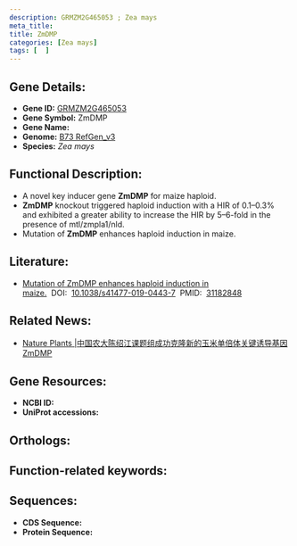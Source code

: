 ```yaml
---
description: GRMZM2G465053 ; Zea mays
meta_title:
title: ZmDMP
categories: [Zea mays]
tags: [  ]
---
```


## Gene Details:
- **Gene ID:**	[GRMZM2G465053]()
- **Gene Symbol:** ZmDMP
- **Gene Name:** 
- **Genome:** [B73 RefGen_v3]()
- **Species:** *Zea mays*

## Functional Description:
   - A novel key inducer gene **ZmDMP** for maize haploid.
   - **ZmDMP** knockout triggered haploid induction with a HIR of 0.1–0.3% and exhibited a greater ability to increase the HIR by 5–6-fold in the presence of mtl/zmpla1/nld.
   - Mutation of **ZmDMP** enhances haploid induction in maize.

## Literature:
   - [Mutation of ZmDMP enhances haploid induction in maize.]( https://www.nature.com/articles/s41477-019-0443-7)&nbsp;&nbsp;DOI:&nbsp;&nbsp;[10.1038/s41477-019-0443-7](https://www.nature.com/articles/s41477-019-0443-7)&nbsp;&nbsp;PMID:&nbsp;&nbsp;[31182848](https://pubmed.ncbi.nlm.nih.gov/31182848/)

## Related News:
   - [Nature Plants |中国农大陈绍江课题组成功克隆新的玉米单倍体关键诱导基因ZmDMP](https://mp.weixin.qq.com/s?__biz=MzIyOTY2NDYyNQ==&mid=2247492207&idx=3&sn=4d6a6317e9e4f402489bd017bdc6a0bd&chksm=e8bd9071dfca1967e63b9d48300f4a8f90b1a5a0125b36b705805773c0288fa60e4d8c444ac1&scene=27#wechat_redirect)

## Gene Resources:
- **NCBI ID:** [](https://www.ncbi.nlm.nih.gov/gene/?term=)
- **UniProt accessions:** [](https://www.uniprot.org/uniprotkb//entry)

## Orthologs:

## Function-related keywords:


## Sequences:
- **CDS Sequence:**
- **Protein Sequence:**
